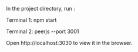 

In the project directory, run :

Terminal 1: 
npm start    

Terminal 2:
peerjs --port 3001     
  
  
  
Open http://localhost:3030 to view it in the browser.
